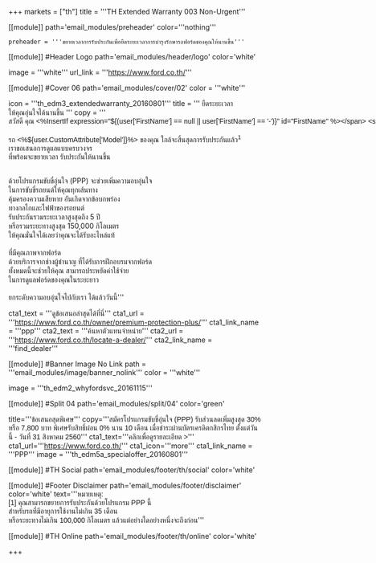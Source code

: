 +++
markets = ["th"]
title = '''TH Extended Warranty 003 Non-Urgent'''

[[module]]
path='email_modules/preheader'
color='''nothing'''

	preheader = '''ขยายเวลาการรับประกันเพื่อยืดระยะเวลาการบำรุงรักษารถฟอร์ดของคุณให้นานขึ้น'''

[[module]] #Header Logo
path='email_modules/header/logo'
color='white'

  image = '''white'''
  url_link = '''https://www.ford.co.th/'''

[[module]] #Cover 06
path='email_modules/cover/02'
color = '''white'''

  icon = '''th_edm3_extendedwarranty_20160801'''
  title = '''<span style="font-family:Tahoma, Verdana, Sans-serif">
  <span style=" white-space:nowrap;">ยืดระยะเวลา</span>
  <span style=" white-space:nowrap;">ให้คุณอุ่นใจได้นานขึ้น</span>
  </span>'''
  copy = '''<span style="font-family:Tahoma, Verdana, Sans-serif">
    <span style="white-space:nowrap;">สวัสดี คุณ <%InsertIf expression="${(user['FirstName'] == null || user['FirstName'] == '-')}" id="FirstName" %></span>
    <span style="white-space:nowrap;">ท่านลูกค้าฟอร์ด<%/InsertIf%> <%InsertElse%> <%${user['FirstName']}%> <%/InsertElse%></span>
  <br /><br /> 
 <span style=" white-space:nowrap;">รถ <%${user.CustomAttribute['Model']}%> ของคุณ</span>
 <span style=" white-space:nowrap;">ใกล้จะสิ้นสุดการรับประกันแล้ว<sup>1</sup></span><br> 
 <span style=" white-space:nowrap;">เราขอเสนอการดูแลแบบครบวงจร</span><br>
 <span style=" white-space:nowrap;">ที่พร้อมจะขยายเวลา</span>
 <span style=" white-space:nowrap;">รับประกันให้นานขึ้น</span><br><br>
                
 <span style=" white-space:nowrap;">ด้วยโปรแกรมขับขี่อุ่นใจ (PPP)</span>
 <span style=" white-space:nowrap;">จะช่วยเพิ่มความอบอุ่นใจ</span><br>
 <span style=" white-space:nowrap;">ในการขับขี่รถยนต์ให้คุณทุกเส้นทาง</span><br>
 <span style=" white-space:nowrap;">คุ้มครองความเสียหาย</span>
 <span style=" white-space:nowrap;">อันเกิดจากข้อบกพร่อง</span><br>
 <span style=" white-space:nowrap;">ทางกลไกและไฟฟ้าของรถยนต์</span> <br>
 <span style=" white-space:nowrap;">รับประกันรวมระยะเวลาสูงสุดถึง 5 ปี</span><br>
 <span style=" white-space:nowrap;">หรือรวมระยะทางสูงสุด 150,000 กิโลเมตร</span> <br>
 <span style=" white-space:nowrap;">ให้คุณมั่นใจได้เลย</span>ว่า<span style=" white-space:nowrap;">คุณจะได้รับอะไหล่แท้</span><br>  
 <span style=" white-space:nowrap;">ที่มีคุณภาพจากฟอร์ด</span><br>
 <span style=" white-space:nowrap;">ด้วยบริการจากช่างผู้ชำนาญ</span>
 <span style=" white-space:nowrap;">ที่ได้รับการฝึกอบรมจากฟอร์ด</span><br> 
 <span style=" white-space:nowrap;">ทั้งหมดนี้จะช่วยให้คุณ</span> 
 <span style=" white-space:nowrap;">สามารถประหยัดค่าใช้จ่าย</span><br>
 <span style=" white-space:nowrap;">ในการดูแลฟอร์ดของคุณในระยะยาว</span><br><br>
 <span style=" white-space:nowrap;">ยกระดับความอบอุ่นใจไปกับเรา</span>
 <span style=" white-space:nowrap;">ได้แล้ววันนี้</span></span>'''

  cta1_text = '''<span style="font-family:Tahoma, Verdana, Sans-serif">ดูข้อเสนอล่าสุดได้ที่นี่</span>'''
  cta1_url = '''https://www.ford.co.th/owner/premium-protection-plus/'''
  cta1_link_name = '''ppp'''
  cta2_text = '''<span style="font-family:Tahoma, Verdana, Sans-serif">ค้นหาตัวแทนจำหน่าย</span>'''
  cta2_url = '''https://www.ford.co.th/locate-a-dealer/'''
  cta2_link_name = '''find_dealer'''

[[module]] #Banner Image No Link
path = '''email_modules/image/banner_nolink'''
color = '''white'''

  image = '''th_edm2_whyfordsvc_20161115'''
  
  [[module]] #Split 04
path='email_modules/split/04'
color='green'

  title='''<span style="font-family:Tahoma, Verdana, Sans-serif">ข้อเสนอสุดพิเศษ</span>'''
  copy='''<span style="font-family:Tahoma, Verdana, Sans-serif;">สมัครโปรแกรมขับขี่อุ่นใจ (PPP) รับส่วนลดเพิ่มสูงสุด 30% หรือ 7,800 บาท พิเศษรับสิทธิ์ผ่อน 0%  นาน 10 เดือน เมื่อชำระผ่านบัตรเครดิตกสิกรไทย ตั้งแต่วันนี้ - วันที่ 31 สิงหาคม 2560</span>'''
  cta1_text='''<span style="font-family:Tahoma, Verdana, Sans-serif">คลิกเพื่อดูรายละเอียด ></span>'''
cta1_url='''https://www.ford.co.th/'''
cta1_icon='''more'''
cta1_link_name = '''PPP'''
image = '''th_edm5a_specialoffer_20160801'''


[[module]] #TH Social
path='email_modules/footer/th/social'
color='white'

[[module]] #Footer Disclaimer
path='email_modules/footer/disclaimer'
color='white'
text='''<span style="font-family:Tahoma, Verdana, Sans-serif">หมายเหตุ:<br />
<span style=" white-space:nowrap;">[1] คุณสามารถขยายการรับประกันด้วยโปรแกรม PPP นี้ </span>
<span style=" white-space:nowrap;">สำหรับรถที่มีอายุการใช้งานไม่เกิน 35 เดือน </span><br />
<span style=" white-space:nowrap;">หรือระยะทางไม่เกิน 100,000 กิโลเมตร </span>
<span style=" white-space:nowrap;">แล้วแต่อย่างใดอย่างหนึ่งจะถึงก่อน</span></span>'''

[[module]] #TH Online
path='email_modules/footer/th/online'
color='white'

+++